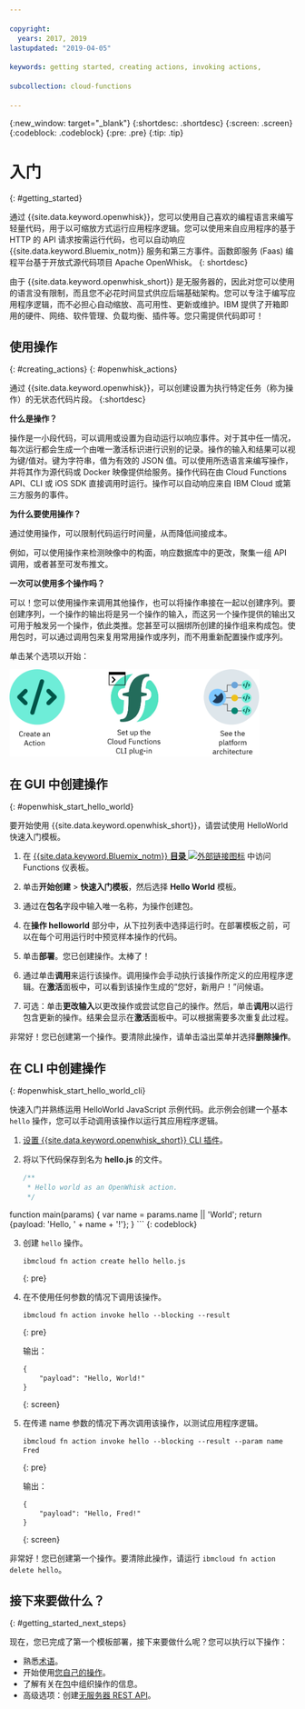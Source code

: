 ```yaml
---

copyright:
  years: 2017, 2019
lastupdated: "2019-04-05"

keywords: getting started, creating actions, invoking actions, 

subcollection: cloud-functions

---
```


{:new_window: target="_blank"}
{:shortdesc: .shortdesc}
{:screen: .screen}
{:codeblock: .codeblock}
{:pre: .pre}
{:tip: .tip}

# 入门
{: #getting_started}

通过 {{site.data.keyword.openwhisk}}，您可以使用自己喜欢的编程语言来编写轻量代码，用于以可缩放方式运行应用程序逻辑。您可以使用来自应用程序的基于 HTTP 的 API 请求按需运行代码，也可以自动响应 {{site.data.keyword.Bluemix_notm}} 服务和第三方事件。函数即服务 (Faas) 编程平台基于开放式源代码项目 Apache OpenWhisk。
{: shortdesc}

由于 {{site.data.keyword.openwhisk_short}} 是无服务器的，因此对您可以使用的语言没有限制，而且您不必花时间显式供应后端基础架构。您可以专注于编写应用程序逻辑，而不必担心自动缩放、高可用性、更新或维护。IBM 提供了开箱即用的硬件、网络、软件管理、负载均衡、插件等。您只需提供代码即可！

## 使用操作
{: #creating_actions}
{: #openwhisk_actions}

通过 {{site.data.keyword.openwhisk}}，可以创建设置为执行特定任务（称为操作）的无状态代码片段。
{:shortdesc}

**什么是操作？**

操作是一小段代码，可以调用或设置为自动运行以响应事件。对于其中任一情况，每次运行都会生成一个由唯一激活标识进行识别的记录。操作的输入和结果可以视为键/值对。键为字符串，值为有效的 JSON 值。可以使用所选语言来编写操作，并将其作为源代码或 Docker 映像提供给服务。操作代码在由 Cloud Functions API、CLI 或 iOS SDK 直接调用时运行。操作可以自动响应来自 IBM Cloud 或第三方服务的事件。

**为什么要使用操作？**

通过使用操作，可以限制代码运行时间量，从而降低间接成本。

例如，可以使用操作来检测映像中的构面，响应数据库中的更改，聚集一组 API 调用，或者甚至可发布推文。

**一次可以使用多个操作吗？**

可以！您可以使用操作来调用其他操作，也可以将操作串接在一起以创建序列。要创建序列，一个操作的输出将是另一个操作的输入，而这另一个操作提供的输出又可用于触发另一个操作，依此类推。您甚至可以捆绑所创建的操作组来构成包。使用包时，可以通过调用包来复用常用操作或序列，而不用重新配置操作或序列。

单击某个选项以开始：

<img usemap="#home_map" border="0" class="image" id="image_ztx_crb_f1b" src="images/imagemap.png" width="440" alt="单击某个图标以迅速开始使用 {{site.data.keyword.openwhisk_short}}。" style="width:440px;" />
<map name="home_map" id="home_map">
<area href="#openwhisk_start_hello_world" alt="创建操作" title="创建操作" shape="rect" coords="-7, -8, 108, 211" />
<area href="/docs/openwhisk?topic=cloud-functions-cloudfunctions_cli" alt="设置 {{site.data.keyword.openwhisk_short}} CLI 插件" title="设置 {{site.data.keyword.openwhisk_short}} CLI 插件" shape="rect" coords="155, -1, 289, 210" />
<area href="/docs/openwhisk?topic=cloud-functions-openwhisk_about" alt="查看平台体系结构" title="查看平台体系结构" shape="rect" coords="326, -10, 448, 218" />
</map>

## 在 GUI 中创建操作
{: #openwhisk_start_hello_world}

要开始使用 {{site.data.keyword.openwhisk_short}}，请尝试使用 HelloWorld 快速入门模板。

1.  在 [{{site.data.keyword.Bluemix_notm}} **目录** ![外部链接图标](../icons/launch-glyph.svg "外部链接图标")](https://cloud.ibm.com/openwhisk) 中访问 Functions 仪表板。

2. 单击**开始创建** > **快速入门模板**，然后选择 **Hello World** 模板。

3. 通过在**包名**字段中输入唯一名称，为操作创建包。

4. 在**操作 helloworld** 部分中，从下拉列表中选择运行时。在部署模板之前，可以在每个可用运行时中预览样本操作的代码。

5. 单击**部署**。您已创建操作。太棒了！

6. 通过单击**调用**来运行该操作。调用操作会手动执行该操作所定义的应用程序逻辑。在**激活**面板中，可以看到该操作生成的“您好，新用户！”问候语。

7. 可选：单击**更改输入**以更改操作或尝试您自己的操作。然后，单击**调用**以运行包含更新的操作。结果会显示在**激活**面板中。可以根据需要多次重复此过程。

非常好！您已创建第一个操作。要清除此操作，请单击溢出菜单并选择**删除操作**。

## 在 CLI 中创建操作
{: #openwhisk_start_hello_world_cli}

快速入门并熟练运用 HelloWorld JavaScript 示例代码。此示例会创建一个基本 `hello` 操作，您可以手动调用该操作以运行其应用程序逻辑。

1. [设置 {{site.data.keyword.openwhisk_short}} CLI 插件](/docs/openwhisk?topic=cloud-functions-cloudfunctions_cli)。

2. 将以下代码保存到名为 **hello.js** 的文件。

    ```javascript
    /**
     * Hello world as an OpenWhisk action.
     */
function main(params) {
    var name = params.name || 'World';
    return {payload:  'Hello, ' + name + '!'};
    }
    ```
    {: codeblock}

3. 创建 `hello` 操作。
    

    ```
    ibmcloud fn action create hello hello.js
    ```
    {: pre}

4. 在不使用任何参数的情况下调用该操作。


    ```
    ibmcloud fn action invoke hello --blocking --result
    ```
    {: pre}  

    输出：
    ```
    {
        "payload": "Hello, World!"
    }
    ```
    {: screen}

5. 在传递 name 参数的情况下再次调用该操作，以测试应用程序逻辑。
    

    ```
    ibmcloud fn action invoke hello --blocking --result --param name Fred
    ```
    {: pre}  

    输出：
    ```
    {
        "payload": "Hello, Fred!"
    }
    ```
    {: screen}

非常好！您已创建第一个操作。要清除此操作，请运行 `ibmcloud fn action delete hello`。

## 接下来要做什么？
{: #getting_started_next_steps}

现在，您已完成了第一个模板部署，接下来要做什么呢？您可以执行以下操作：

* 熟悉[术语](/docs/openwhisk?topic=cloud-functions-openwhisk_about#technology)。
* 开始使用[您自己的操作](/docs/openwhisk?topic=cloud-functions-openwhisk_actions)。
* 了解有关在[包](/docs/openwhisk?topic=cloud-functions-openwhisk_packages)中组织操作的信息。
* 高级选项：创建[无服务器 REST API](/docs/openwhisk?topic=cloud-functions-openwhisk_apigateway)。
